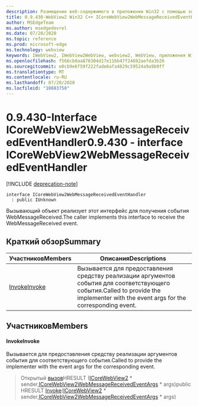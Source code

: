 ```yaml
---
description: Размещение веб-содержимого в приложении Win32 с помощью элемента управления Microsoft Edge WebView2
title: 0.9.430-WebView2 Win32 C++ ICoreWebView2WebMessageReceivedEventHandler
author: MSEdgeTeam
ms.author: msedgedevrel
ms.date: 07/20/2020
ms.topic: reference
ms.prod: microsoft-edge
ms.technology: webview
keywords: IWebView2, IWebView2WebView, webview2, WebView, приложения Win32, Win32, EDGE, ICoreWebView2, ICoreWebView2Host, элемент управления "веб-браузер", HTML Edge
ms.openlocfilehash: f566cb8aa876304d17e11bb47f24692aefda3b26
ms.sourcegitcommit: e0cb9e6f59f222fade6afa4829c59524a9a9b9ff
ms.translationtype: MT
ms.contentlocale: ru-RU
ms.lasthandoff: 07/20/2020
ms.locfileid: "10883758"
---
```

# <span data-ttu-id="9baed-104">0.9.430-Interface ICoreWebView2WebMessageReceivedEventHandler</span><span class="sxs-lookup"><span data-stu-id="9baed-104">0.9.430 - interface ICoreWebView2WebMessageReceivedEventHandler</span></span> 

[!INCLUDE [deprecation-note](../../includes/deprecation-note.md)]

```
interface ICoreWebView2WebMessageReceivedEventHandler
  : public IUnknown
```

<span data-ttu-id="9baed-105">Вызывающий объект реализует этот интерфейс для получения события WebMessageReceived.</span><span class="sxs-lookup"><span data-stu-id="9baed-105">The caller implements this interface to receive the WebMessageReceived event.</span></span>

## <span data-ttu-id="9baed-106">Краткий обзор</span><span class="sxs-lookup"><span data-stu-id="9baed-106">Summary</span></span>

 <span data-ttu-id="9baed-107">Участников</span><span class="sxs-lookup"><span data-stu-id="9baed-107">Members</span></span>                        | <span data-ttu-id="9baed-108">Описания</span><span class="sxs-lookup"><span data-stu-id="9baed-108">Descriptions</span></span>
--------------------------------|---------------------------------------------
[<span data-ttu-id="9baed-109">Invoke</span><span class="sxs-lookup"><span data-stu-id="9baed-109">Invoke</span></span>](#invoke) | <span data-ttu-id="9baed-110">Вызывается для предоставления средству реализации аргументов события для соответствующего события.</span><span class="sxs-lookup"><span data-stu-id="9baed-110">Called to provide the implementer with the event args for the corresponding event.</span></span>

## <span data-ttu-id="9baed-111">Участников</span><span class="sxs-lookup"><span data-stu-id="9baed-111">Members</span></span>

#### <span data-ttu-id="9baed-112">Invoke</span><span class="sxs-lookup"><span data-stu-id="9baed-112">Invoke</span></span> 

<span data-ttu-id="9baed-113">Вызывается для предоставления средству реализации аргументов события для соответствующего события.</span><span class="sxs-lookup"><span data-stu-id="9baed-113">Called to provide the implementer with the event args for the corresponding event.</span></span>

> <span data-ttu-id="9baed-114">Открытый [вызов](#invoke)HRESULT ([ICoreWebView2](ICoreWebView2.md) \* sender,[ICoreWebView2WebMessageReceivedEventArgs](ICoreWebView2WebMessageReceivedEventArgs.md) \* args)</span><span class="sxs-lookup"><span data-stu-id="9baed-114">public HRESULT [Invoke](#invoke)([ICoreWebView2](ICoreWebView2.md) \* sender,[ICoreWebView2WebMessageReceivedEventArgs](ICoreWebView2WebMessageReceivedEventArgs.md) \* args)</span></span>

